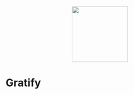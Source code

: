 <h1 align="center"> <img src="https://github.com/CarlosVitr/Gratify-Project/blob/master/icon.png" width:"30" height="150" ></h1>


# Gratify 
